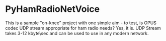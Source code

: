 # PyHamRadioNetVoice
This is a sample "on-knee" project with one simple aim - to test, is OPUS codec UDP stream appropriate for ham radio needs?
Yes, it is. UDP Stream takes 3-12 kbyte\sec and can be used to use in any modern network.

